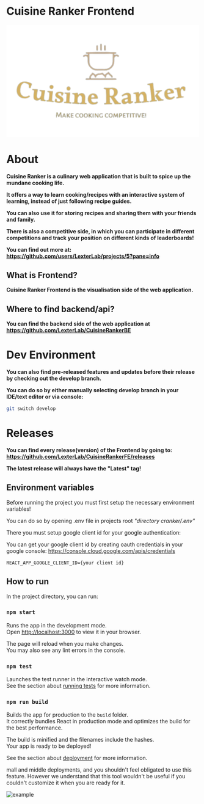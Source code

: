 # Cuisine Ranker Frontend

![logo](src/assets/logo.svg)

# About

**Cuisine Ranker is a culinary web application that is built to spice up the mundane cooking life.**

**It offers a way to learn cooking/recipes with an interactive system of learning, instead of just following recipe guides.**

**You can also use it for storing recipes and sharing them with your friends and family.**

**There is also a competitive side, in which you can participate in different competitions and track your position**
**on different kinds of leaderboards!**

**You can find out more at: https://github.com/users/LexterLab/projects/5?pane=info**

## What is Frontend?

**Cuisine Ranker Frontend is the visualisation side of the web application.**

## Where to find backend/api?
**You can find the backend side of the web application at https://github.com/LexterLab/CuisineRankerBE**

# Dev Environment
**You can also find pre-released features and updates before their release by checking out the develop branch.**

**You can do so by either manually selecting develop branch in your IDE/text editor or via console:**
```bash
git switch develop
```

# Releases

**You can find every release(version) of the Frontend by going to:  https://github.com/LexterLab/CuisineRankerFE/releases**

**The latest release will always have the "Latest" tag!**

## Environment variables
Before running the project you must first setup the necessary environment variables!

You can do so by opening .env file in projects root *"directory cranker/.env"*

There you must setup google client id for your google authentication:

You can get your google client id by creating oauth credentials in your google console: 
https://console.cloud.google.com/apis/credentials

```.dotenv
REACT_APP_GOOGLE_CLIENT_ID={your client id}
```


## How to run

In the project directory, you can run:

### `npm start`

Runs the app in the development mode.\
Open [http://localhost:3000](http://localhost:3000) to view it in your browser.

The page will reload when you make changes.\
You may also see any lint errors in the console.

### `npm test`

Launches the test runner in the interactive watch mode.\
See the section about [running tests](https://facebook.github.io/create-react-app/docs/running-tests) for more information.

### `npm run build`

Builds the app for production to the `build` folder.\
It correctly bundles React in production mode and optimizes the build for the best performance.

The build is minified and the filenames include the hashes.\
Your app is ready to be deployed!

See the section about [deployment](https://facebook.github.io/create-react-app/docs/deployment) for more information.

mall and middle deployments, and you shouldn't feel obligated to use this feature. However we understand that this tool wouldn't be useful if you couldn't customize it when you are ready for it.

![example](https://i.ibb.co/Tk54N7D/profile.jpg)

